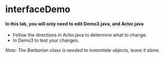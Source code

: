 # interfaceDemo

<h4>In this lab, you will only need to edit Demo3.java, and Actor.java </h4>
<ul>
<li>Follow the directions in Actor.java to determine what to change.</li>
<li>In Demo3 to test your changes.</li>
</ul>

<i>Note: The Barbarian class is needed to instantiate objects, leave it alone.</i>

